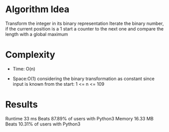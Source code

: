 # Algorithm Idea

Transform the integer in its binary representation
Iterate the binary number, if the current position is a 1 start a counter to the next one and compare the length with a global maximum

# Complexity

- Time: O(n)

- Space:O(1) considering the binary transformation as constant since input is known from the start: 1 <= n <= 109

# Results

Runtime
33
ms
Beats
87.89%
of users with Python3
Memory
16.33
MB
Beats
10.31%
of users with Python3